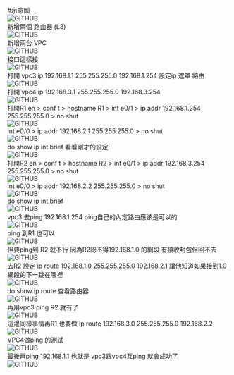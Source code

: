 #示意圖  
![GITHUB](https://github.com/timmy10289/cisco/blob/main/pictures/0920/goal1.png)  
新增兩個 路由器 (L3)  
![GITHUB](https://github.com/timmy10289/cisco/blob/main/pictures/0920/0920-35.png)  
新增兩台 VPC  
![GITHUB](https://github.com/timmy10289/cisco/blob/main/pictures/0920/0920-36.png)  
接口這樣接  
![GITHUB](https://github.com/timmy10289/cisco/blob/main/pictures/0920/0920-37.png)  
打開 vpc3  ip 192.168.1.1 255.255.255.0 192.168.1.254   設定ip 遮罩 路由  
![GITHUB](https://github.com/timmy10289/cisco/blob/main/pictures/0920/0920-38.png)  
打開 vpc4  ip 192.168.3.1 255.255.255.0 192.168.3.254  
![GITHUB](https://github.com/timmy10289/cisco/blob/main/pictures/0920/0920-39.png)  
打開R1 en > conf t > hostname R1 > int e0/1 > ip addr 192.168.1.254 255.255.255.0 > no shut  
![GITHUB](https://github.com/timmy10289/cisco/blob/main/pictures/0920/0920-40.png)  
int e0/0 > ip addr 192.168.2.1 255.255.255.0 > no shut  
![GITHUB](https://github.com/timmy10289/cisco/blob/main/pictures/0920/0920-41.png)  
do show ip int brief  看看剛才的設定  
![GITHUB](https://github.com/timmy10289/cisco/blob/main/pictures/0920/0920-42.png)  
打開R2 en > conf t > hostname R2 > int e0/1 > ip addr 192.168.3.254 255.255.255.0 > no shut  
![GITHUB](https://github.com/timmy10289/cisco/blob/main/pictures/0920/0920-43.png)  
int e0/0 > ip addr 192.168.2.2 255.255.255.0 > no shut  
![GITHUB](https://github.com/timmy10289/cisco/blob/main/pictures/0920/0920-44.png)  
do show ip int brief  
![GITHUB](https://github.com/timmy10289/cisco/blob/main/pictures/0920/0920-45.png)  
vpc3 去ping 192.168.1.254 ping自己的內定路由應該是可以的  
![GITHUB](https://github.com/timmy10289/cisco/blob/main/pictures/0920/0920-46.png)  
ping 到R1 也可以  
![GITHUB](https://github.com/timmy10289/cisco/blob/main/pictures/0920/0920-47.png)  
但要ping到 R2 就不行  因為R2認不得192.168.1.0 的網段  有接收封包但回不去  
![GITHUB](https://github.com/timmy10289/cisco/blob/main/pictures/0920/0920-48.png)  
去R2 設定 ip route 192.168.1.0 255.255.255.0 192.168.2.1  讓他知道如果接到1.0網段的下一跳在哪裡  
![GITHUB](https://github.com/timmy10289/cisco/blob/main/pictures/0920/0920-49.png)  
do show ip route  查看路由器  
![GITHUB](https://github.com/timmy10289/cisco/blob/main/pictures/0920/0920-50.png)  
再用vpc3 ping R2 就有了  
![GITHUB](https://github.com/timmy10289/cisco/blob/main/pictures/0920/0920-51.png)  
這邊同樣事情再R1 也要做  ip route 192.168.3.0 255.255.255.0 192.168.2.2  
![GITHUB](https://github.com/timmy10289/cisco/blob/main/pictures/0920/0920-52.png)  
VPC4做ping 的測試  
![GITHUB](https://github.com/timmy10289/cisco/blob/main/pictures/0920/0920-53.png)  
最後再ping 192.168.1.1 也就是 vpc3跟vpc4互ping 就會成功了  
![GITHUB](https://github.com/timmy10289/cisco/blob/main/pictures/0920/0920-54.png)  
